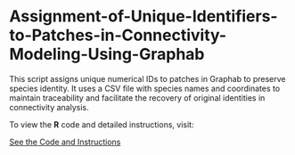 # Assignment-of-Unique-Identifiers-to-Patches-in-Connectivity-Modeling-Using-Graphab
This script assigns unique numerical IDs to patches in Graphab to preserve species identity. It uses a CSV file with species names and coordinates to maintain traceability and facilitate the recovery of original identities in connectivity analysis.

To view the **R** code and detailed instructions, visit:

[See the Code and Instructions](https://innerhaze.github.io/Assignment-of-Unique-Identifiers-to-Patches-in-Connectivity-Modeling-Using-Graphab/)
